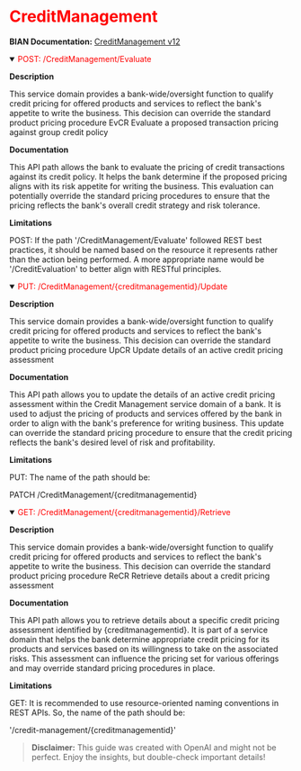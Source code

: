 <h1 style='color:red;'>CreditManagement</h1>

**BIAN Documentation:** [CreditManagement v12](https://app.swaggerhub.com/apis/BIAN-3/CreditManagement/12.0.0)

<details open>
  <summary><span style='color:red;'>POST: /CreditManagement/Evaluate</span></summary>

  **Description**

  This service domain provides a bank-wide/oversight function to qualify credit pricing for offered products and services to reflect the bank's appetite to write the business. This decision can override the standard product pricing procedure EvCR Evaluate a proposed transaction pricing against group credit policy

  **Documentation**

  This API path allows the bank to evaluate the pricing of credit transactions against its credit policy. It helps the bank determine if the proposed pricing aligns with its risk appetite for writing the business. This evaluation can potentially override the standard pricing procedures to ensure that the pricing reflects the bank's overall credit strategy and risk tolerance.

  **Limitations**

  POST: If the path '/CreditManagement/Evaluate' followed REST best practices, it should be named based on the resource it represents rather than the action being performed. A more appropriate name would be '/CreditEvaluation' to better align with RESTful principles.

</details>

<details open>
  <summary><span style='color:red;'>PUT: /CreditManagement/{creditmanagementid}/Update</span></summary>

  **Description**

  This service domain provides a bank-wide/oversight function to qualify credit pricing for offered products and services to reflect the bank's appetite to write the business. This decision can override the standard product pricing procedure UpCR Update details of an active credit pricing assessment

  **Documentation**

  This API path allows you to update the details of an active credit pricing assessment within the Credit Management service domain of a bank. It is used to adjust the pricing of products and services offered by the bank in order to align with the bank's preference for writing business. This update can override the standard pricing procedure to ensure that the credit pricing reflects the bank's desired level of risk and profitability.

  **Limitations**

  PUT: The name of the path should be:

PATCH /CreditManagement/{creditmanagementid}

</details>

<details open>
  <summary><span style='color:red;'>GET: /CreditManagement/{creditmanagementid}/Retrieve</span></summary>

  **Description**

  This service domain provides a bank-wide/oversight function to qualify credit pricing for offered products and services to reflect the bank's appetite to write the business. This decision can override the standard product pricing procedure ReCR Retrieve details about a credit pricing assessment

  **Documentation**

  This API path allows you to retrieve details about a specific credit pricing assessment identified by {creditmanagementid}. It is part of a service domain that helps the bank determine appropriate credit pricing for its products and services based on its willingness to take on the associated risks. This assessment can influence the pricing set for various offerings and may override standard pricing procedures in place.

  **Limitations**

  GET: It is recommended to use resource-oriented naming conventions in REST APIs. So, the name of the path should be:

'/credit-management/{creditmanagementid}'

</details>

> **Disclaimer:** This guide was created with OpenAI and might not be perfect. Enjoy the insights, but double-check important details!
